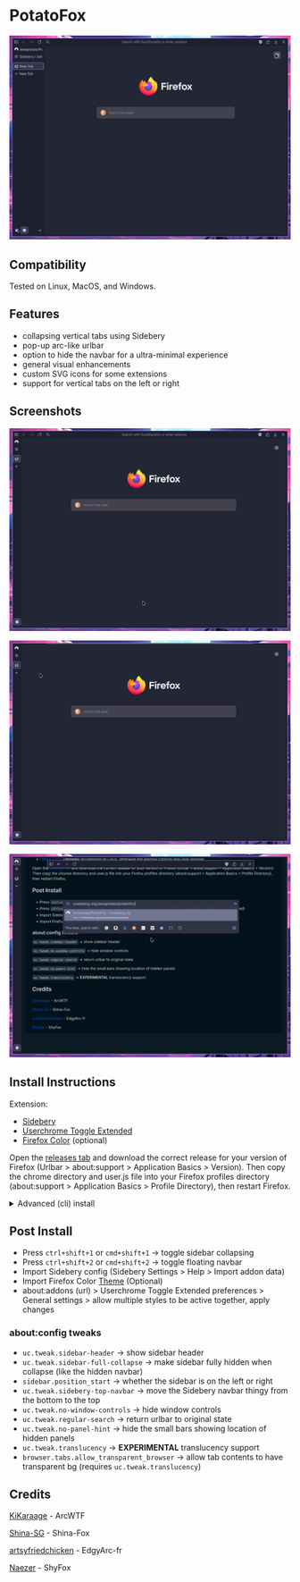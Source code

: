 # PotatoFox

![Firefox with Custom CSS applied](Media/Screenshot0.png)

## Compatibility

Tested on Linux, MacOS, and Windows. 

## Features

- collapsing vertical tabs using Sidebery 
- pop-up arc-like urlbar
- option to hide the navbar for a ultra-minimal experience 
- general visual enhancements  
- custom SVG icons for some extensions
- support for vertical tabs on the left or right

## Screenshots

![](./Media/Screenshot1.png)

![](./Media/Screenshot2.png)

![](./Media/Screenshot3.png)

## Install Instructions

Extension:

* [Sidebery](https://addons.mozilla.org/en-US/firefox/addon/sidebery)
* [Userchrome Toggle Extended](https://addons.mozilla.org/en-US/firefox/addon/userchrome-toggle-extended)
* [Firefox Color](https://addons.mozilla.org/en-US/firefox/addon/firefox-color) (optional)

Open the [releases tab](https://codeberg.org/awwpotato/PotatoFox/releases) and download the correct release for your version of Firefox (Urlbar > about:support > Application Basics > Version). Then copy the chrome directory and user.js file into your Firefox profiles directory (about:support > Application Basics > Profile Directory), then restart Firefox.

<details><summary>Advanced (cli) install</summary>

#### Using git
```bash
git clone https://codeberg.org/awwpotato/potatofox.git
cd potatofox
ln -sr user.js chrome ~/.mozilla/firefox/<profile> # Linux
ln -sr user.js chrome ~/Library/Application Support/Firefox/Profiles/<profile> # MacOS 
```
#### Using [Nyoom](https://github.com/ryanccn/nyoom)
```bash
nyoom profile <profile-dir>
nyoom add codeberg:awwpotato/potatofox
nyoom switch potatofox
```
> [!NOTE]
> Make sure to install the required extensions.

</details>

## Post Install

- Press `ctrl+shift+1` or `cmd+shift+1` -> toggle sidebar collapsing
- Press `ctrl+shift+2` or `cmd+shift+2` -> toggle floating navbar 
- Import Sidebery config (Sidebery Settings > Help > Import addon data)
- Import Firefox Color [Theme](https://color.firefox.com/?theme=XQAAAAJIBAAAAAAAAABBqYhm849SCicxcUcPX38oKRicm6da8pG5gi-DrbS7fiEFLUzDsWXWyUHMSkHZ2PpRK_LvZGTF44fp7VnVXujpkKMjvOWQSIhdK22u1ZG2EgdMyNMx_0oKJ3H9Aulj_W-sLqp3C7P9xxbnSMyQXGvfNmFAc8Mw6b7sZVymuhR0izERZjptFUVqlI0Zglmvbx7Aqqf1yCNtF2ljYjJBJ2zeQ3SGqmjknTFkU7hkVMy3aRrVafVheQXSAb6urDunQ8LZD2shNDvg5bN-ozZG255xn3hB1gfB1yVOKWNg9jJYn6DntzqTwzgEmwpEgPB4NyBczypZzFqtS5oB-cT0e_lH4lrI8tO01TfXk0UUp6n29KfQU8nu5zesYpVUZThdOvZPqE6CpFbMooJ1cL6fU-TdtOGpTkrgd2fzHgwJX6a54v0tN0aHaAQD3jj-0fqNVcm4Lg-8eyxZ09ItqMLD48JaDU9OFPtiCyyvpsoYYfuZf9osapMO72ZS-AfpMq9oF6ZHatA6Xvt7B8-XGebHGtdzq0PHgpkZPu-zwq2PPoCCFGzjkUZVjpBGQm7UXoevFP_2oiQt) (Optional)
- about:addons (url) > Userchrome Toggle Extended preferences > General settings > allow multiple styles to be active together, apply changes 


### about:config tweaks 

* `uc.tweak.sidebar-header` -> show sidebar header
* `uc.tweak.sidebar-full-collapse` -> make sidebar fully hidden when collapse (like the hidden navbar)
* `sidebar.position_start` -> whether the sidebar is on the left or right
* `uc.tweak.sidebery-top-navbar` -> move the Sidebery navbar thingy from the bottom to the top
* `uc.tweak.no-window-controls` -> hide window controls
* `uc.tweak.regular-search` -> return urlbar to original state
* `uc.tweak.no-panel-hint` -> hide the small bars showing location of hidden panels
* `uc.tweak.translucency` -> **EXPERIMENTAL** translucency support
* `browser.tabs.allow_transparent_browser` -> allow tab contents to have transparent bg (requires `uc.tweak.translucency`)

## Credits

[KiKaraage](https://github.com/KiKaraage/ArcWTF) - ArcWTF

[Shina-SG](https://github.com/Shina-SG/Shina-Fox) - Shina-Fox

[artsyfriedchicken](https://github.com/artsyfriedchicken/EdgyArc-fr) - EdgyArc-fr

[Naezer](https://github.com/Naezr/ShyFox) - ShyFox
